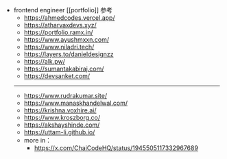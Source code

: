 - frontend engineer [[portfolio]] 参考
	- https://ahmedcodes.vercel.app/
	- https://atharvaxdevs.xyz/
	- https://portfolio.ramx.in/
	- https://www.ayushmxxn.com/
	- https://www.niladri.tech/
	- https://layers.to/danieldesignzz
	- https://alk.pw/
	- https://sumantakabiraj.com/
	- https://devsanket.com/
	- -------
	- https://www.rudrakumar.site/
	- https://www.manaskhandelwal.com/
	- https://krishna.voxhire.ai/
	- https://www.kroszborg.co/
	- https://akshayshinde.com/
	- https://uttam-li.github.io/
	- more in：
		- https://x.com/ChaiCodeHQ/status/1945505117332967689